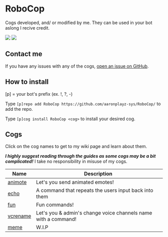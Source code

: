 # RoboCop
Cogs developed, and/ or modified by me. They can be used in your bot aslong I recive credit.

[![](https://img.shields.io/badge/AaronPlayz-RoboCop_Cogs-blueviolet?logo=python&logoColor=blueviolet)](https://aaronplayzgaming.gq/) [![](https://img.shields.io/badge/Red%20DiscordBot-V3-red.svg)](https://github.com/Cog-Creators/Red-DiscordBot)

## Contact me

If you have any issues with any of the cogs, <a href="https://github.com/aaronplayz-sys/RoboCop/issues">open an issue on GitHub</a>.

## How to install
[p] = your bot's prefix (ex. !, ?, -)

Type `[p]repo add RoboCop https://github.com/aaronplayz-sys/RoboCop/` to add the repo.

Type `[p]cog install RoboCop <cog>` to install your desired cog.

## Cogs

Click on the cog names to get to my wiki page and learn about them.

***I highly suggest reading through the guides as some cogs may be a bit complicated!*** I take no responsibility in misuse of my cogs.

| Name | Description | 
| --- | --- | 
| [animote](https://github.com/aaronplayz-sys/RoboCop/tree/main/animote) | Let's you send animated emotes! | 
| [echo](https://github.com/aaronplayz-sys/RoboCop/tree/main/echo) | A command that repeats the users input back into them |
| [fun](https://github.com/aaronplayz-sys/RoboCop/tree/main/fun) | Fun commands! |
| [vcrename](https://github.com/aaronplayz-sys/RoboCop/tree/main/vcrename) | Let's you & admin's change voice channels name with a command! |
| [meme](https://github.com/aaronplayz-sys/RoboCop/tree/main/meme) | W.I.P |
